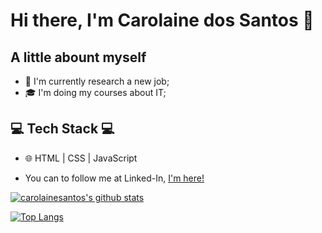 # Hi there, I'm Carolaine dos Santos 👋

## A little abount myself

- 💼 I'm currently research a new job;
- 🎓 I'm doing my courses about IT;

## 💻 Tech Stack 💻
 
- 🌐 HTML | CSS | JavaScript 

- You can to follow me at Linked-In, <a href="https://www.linkedin.com/in/carolaine-dos-santos-0ab300231/">I'm here!</a>

[![carolainesantos's github stats](https://github-readme-stats.vercel.app/api?username=carolainesantos&show_icons=true&&theme=radical&hide=["contribs","issues"])](https://github.com/renanponick)

[![Top Langs](https://github-readme-stats.vercel.app/api/top-langs/?username=carolainesantos&show_icons=true&theme=radical&layout=compact)](https://github.com/carolainesantos/github-readme-stats)
